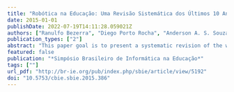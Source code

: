 ```yaml
---
title: "Robótica na Educação: Uma Revisão Sistemática dos Últimos 10 Anos"
date: 2015-01-01
publishDate: 2022-07-19T14:11:28.059021Z
authors: ["Ranulfo Bezerra", "Diego Porto Rocha", "Anderson A. S. Souza", "Andre Macedo Santana"]
publication_types: ["2"]
abstract: "This paper goal is to present a systematic revision of the works related to robotic on education, which were published on three national events of this area: Informatics on Education Brazilian Symposium (SBIE), Informatics on School Workshop (WIE), Robotics on Education Workshop (WRE), between 2004 to 2014. The results shown an increasing interest of brazilian community for the area, highlighting the northeast and southeast regions of Brazil responsible for most of the works. It was also found that 63% of this works represents proposals of the use of robotics on elementary school with new methodologies and robots to assist pedagogy in the use of robotics."
featured: false
publication: "*Simpósio Brasileiro de Informática na Educação*"
tags: [""]
url_pdf: "http://br-ie.org/pub/index.php/sbie/article/view/5192"
doi: "10.5753/cbie.sbie.2015.386"
---
```


